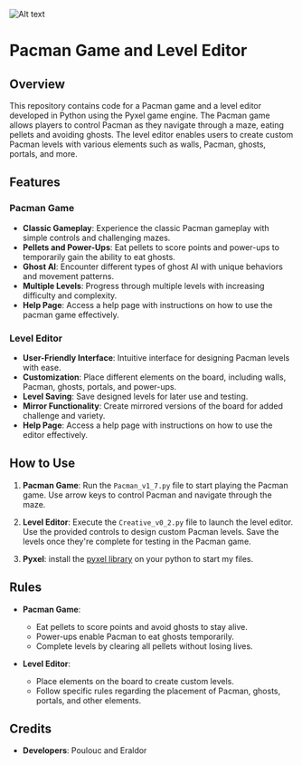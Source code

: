 ![Alt text](https://assets.st-note.com/production/uploads/images/87259797/rectangle_large_type_2_d1c26071b75701d2324ba370eef40b4e.png?fit=bounds&quality=85&width=1280 "pyxel logo")

# Pacman Game and Level Editor

## Overview

This repository contains code for a Pacman game and a level editor developed in Python using the Pyxel game engine. The Pacman game allows players to control Pacman as they navigate through a maze, eating pellets and avoiding ghosts. The level editor enables users to create custom Pacman levels with various elements such as walls, Pacman, ghosts, portals, and more.

## Features

### Pacman Game

- **Classic Gameplay**: Experience the classic Pacman gameplay with simple controls and challenging mazes.
- **Pellets and Power-Ups**: Eat pellets to score points and power-ups to temporarily gain the ability to eat ghosts.
- **Ghost AI**: Encounter different types of ghost AI with unique behaviors and movement patterns.
- **Multiple Levels**: Progress through multiple levels with increasing difficulty and complexity.
- **Help Page**: Access a help page with instructions on how to use the pacman game effectively.


### Level Editor

- **User-Friendly Interface**: Intuitive interface for designing Pacman levels with ease.
- **Customization**: Place different elements on the board, including walls, Pacman, ghosts, portals, and power-ups.
- **Level Saving**: Save designed levels for later use and testing.
- **Mirror Functionality**: Create mirrored versions of the board for added challenge and variety.
- **Help Page**: Access a help page with instructions on how to use the editor effectively.

## How to Use

1. **Pacman Game**: Run the `Pacman_v1_7.py` file to start playing the Pacman game. Use arrow keys to control Pacman and navigate through the maze.

2. **Level Editor**: Execute the `Creative_v0_2.py` file to launch the level editor. Use the provided controls to design custom Pacman levels. Save the levels once they're complete for testing in the Pacman game.

3. **Pyxel**: install the [pyxel library](https://github.com/kitao/pyxel) on your python to start my files.

## Rules

- **Pacman Game**:
  - Eat pellets to score points and avoid ghosts to stay alive.
  - Power-ups enable Pacman to eat ghosts temporarily.
  - Complete levels by clearing all pellets without losing lives.

- **Level Editor**:
  - Place elements on the board to create custom levels.
  - Follow specific rules regarding the placement of Pacman, ghosts, portals, and other elements.

## Credits

- **Developers**: Poulouc and Eraldor
